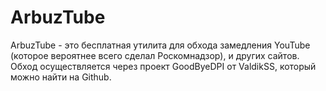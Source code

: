 # ArbuzTube
ArbuzTube - это бесплатная утилита для обхода замедления YouTube (которое вероятнее всего сделал Роскомнадзор), и других сайтов. Обход осуществляется через проект GoodByeDPI от ValdikSS, который можно найти на Github.
